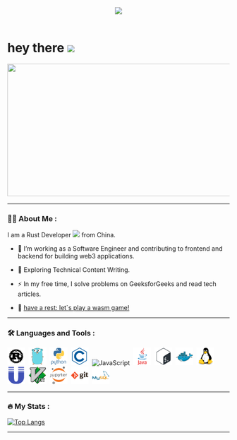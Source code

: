 <!-- ### Hi there 👋 -->

<!--
**hongda3141/hongda3141** is a ✨ _special_ ✨ repository because its `README.md` (this file) appears on your GitHub profile.

Here are some ideas to get you started:

- 🔭 I’m currently working on ...
- 🌱 I’m currently learning ...
- 👯 I’m looking to collaborate on ...
- 🤔 I’m looking for help with ...
- 💬 Ask me about ...
- 📫 How to reach me: ...
- 😄 Pronouns: ...
- ⚡ Fun fact: ...
-->
<div id="header" align="center">
  <img src="https://media.giphy.com/media/M9gbBd9nbDrOTu1Mqx/giphy.gif" width="100"/>
</div>
<!-- <div id="badges">
  <a href="your-linkedin-URL">
    <img src="https://img.shields.io/badge/LinkedIn-blue?style=for-the-badge&logo=linkedin&logoColor=white" alt="LinkedIn Badge"/>
  </a>
  <a href="your-youtube-URL">
    <img src="https://img.shields.io/badge/YouTube-red?style=for-the-badge&logo=youtube&logoColor=white" alt="Youtube Badge"/>
  </a>
  <a href="your-twitter-URL">
    <img src="https://img.shields.io/badge/Twitter-blue?style=for-the-badge&logo=twitter&logoColor=white" alt="Twitter Badge"/>
  </a>
</div> -->
<img src="https://komarev.com/ghpvc/?username=your-github-username&style=flat-square&color=blue" alt=""/>
<h1>
  hey there
  <img src="https://media.giphy.com/media/hvRJCLFzcasrR4ia7z/giphy.gif" width="30px"/>
</h1>



<div align="center">
  <img src="https://media.giphy.com/media/dWesBcTLavkZuG35MI/giphy.gif" width="600" height="300"/>
</div>

---

### :technologist: About Me :

I am a Rust Developer <img src="https://media.giphy.com/media/WUlplcMpOCEmTGBtBW/giphy.gif" width="30"> from China.

- :telescope: I’m working as a Software Engineer and contributing to frontend and backend for building web3 applications.

- :seedling: Exploring Technical Content Writing.

- :zap: In my free time, I solve problems on GeeksforGeeks and read tech articles.

<!-- - :ghost: have a rest: [![Github Badge](https://github.com/devicons/devicon/blob/master/icons/github/github-original-wordmark.svg)](https://hongda3141.github.io/) -->
- :ghost: [have a rest: let`s play a wasm game!](https://hongda3141.github.io/)


---

### :hammer_and_wrench: Languages and Tools :

<div>
  <img src="https://github.com/devicons/devicon/blob/master/icons/rust/rust-plain.svg" title="Rust" alt="Rust" width="40" height="40"/>&nbsp;
  <img src="https://github.com/devicons/devicon/blob/master/icons/go/go-original.svg" title="Golang" alt="Golang" width="40" height="40"/>&nbsp; 
  <img src="https://github.com/devicons/devicon/blob/master/icons/python/python-original-wordmark.svg" title="Python" alt="Python" width="40" height="40"/>&nbsp;  
  <img src="https://github.com/devicons/devicon/blob/master/icons/c/c-line.svg" title="C" alt="C" width="40" height="40"/>&nbsp; 
  <img src="https://github.com/devicons/devicon/tree/master/icons/javascript" title="JavaScript" alt="JavaScript" width="40" height="40"/>&nbsp; 
  <img src="https://github.com/devicons/devicon/blob/master/icons/java/java-original-wordmark.svg" title="Java" alt="Java" width="40" height="40"/>&nbsp;
  <img src="https://github.com/devicons/devicon/blob/master/icons/bash/bash-plain.svg" title="bash" alt="bash" width="40" height="40"/>&nbsp; 
  <img src="https://github.com/devicons/devicon/blob/master/icons/docker/docker-original.svg" title="docker" alt="docker" width="40" height="40"/>&nbsp; 
  <img src="https://github.com/devicons/devicon/blob/master/icons/linux/linux-original.svg" title="linux" alt="linux" width="40" height="40"/>&nbsp; 
  <img src="https://github.com/devicons/devicon/blob/master/icons/unix/unix-original.svg" title="unix" alt="unix" width="40" height="40"/>&nbsp; <img src="https://github.com/devicons/devicon/blob/master/icons/vim/vim-original.svg" title="Vim" alt="Vim" width="40" height="40"/>&nbsp; 
  <img src="https://github.com/devicons/devicon/blob/master/icons/jupyter/jupyter-original-wordmark.svg" title="jupyter" alt="jupyter" width="40" height="40"/>&nbsp;
  <img src="https://github.com/devicons/devicon/blob/master/icons/git/git-original-wordmark.svg" title="Git" alt="Git" width="40" height="40"/>&nbsp;
  <!-- <img src="https://github.com/devicons/devicon/blob/master/icons/github/github-original-wordmark.svg" title="Github" alt="Github" width="40" height="40"/>&nbsp;  -->
  <img src="https://github.com/devicons/devicon/blob/master/icons/mysql/mysql-original-wordmark.svg" title="MySQL"  alt="MySQL" width="40" height="40"/>
</div>

---

### :fire: My Stats :

<!-- [![GitHub Streak](http://github-readme-streak-stats.herokuapp.com?user=hongda3141&theme=dark&background=000000)](https://git.io/streak-stats) -->


<!-- [![Top Langs](https://github-readme-stats.vercel.app/api/top-langs/?username=hongda3141)](https://github.com/anuraghazra/github-readme-stats) -->

[![Top Langs](https://github-readme-stats.vercel.app/api/top-langs/?username=hongda3141&layout=compact&theme=vision-friendly-dark)](https://github.com/anuraghazra/github-readme-stats)


---

<!-- ### :writing_hand: Blog Posts : -->

<!-- he workflow will replace the comment below with the list of published blog posts -->
<!-- BLOG-POST-LIST:START -->
<!-- BLOG-POST-LIST:END -->


<!-- 
<div>
  <img src="toolpicture/rust-plain.svg" title="Rust" alt="Rust" width="40" height="40"/>&nbsp;
  <img src="toolpicture/go-original.svg" title="Golang" alt="Golang" width="40" height="40"/>&nbsp; 
  <img src="toolpicture/python-original-wordmark.svg" title="Python" alt="Python" width="40" height="40"/>&nbsp;  
  <img src="toolpicture/c-line.svg" title="C" alt="C" width="40" height="40"/>&nbsp; 
  <img src="toolpicture/javascript-plain.svg" title="js" alt="js" width="40" height="40"/>&nbsp; 
  <img src="./toolpicture/java-original.svg" title="Java" alt="Java" width="40" height="40"/>&nbsp;
  <img src="toolpicture/bash-original.svg" title="bash" alt="bash" width="40" height="40"/>&nbsp; 
  <img src="toolpicture/docker-plain.svg" title="docker" alt="docker" width="40" height="40"/>&nbsp; 
  <img src="toolpicture/linux-original.svg" title="linux" alt="linux" width="40" height="40"/>&nbsp; 
  <img src="toolpicture/unix-original.svg" title="unix" alt="unix" width="40" height="40"/>&nbsp; <img src="toolpicture/vim-original.svg" title="vim" alt="vim" width="40" height="40"/>&nbsp; 
  <img src="toolpicture/embeddedc-original.svg" title="embeddecode" alt="embeddecode" width="40" height="40"/>&nbsp; 
  <img src="toolpicture/centos-original.svg" title="centos" alt="centos" width="40" height="40"/>&nbsp;
  <img src="toolpicture/jupyter-original-wordmark.svg" title="jupyter" alt="jupyter" width="40" height="40"/>&nbsp;
  <img src="toolpicture/git-original-wordmark.svg" title="git" alt="git" width="40" height="40"/>&nbsp;
  <img src="toolpicture/github-original-wordmark.svg" title="github" alt="github" width="40" height="40"/>&nbsp; 
  <img src="./toolpicture/mysql-original-wordmark.svg" title="MySQL"  alt="MySQL" width="40" height="40"/>
</div> -->
